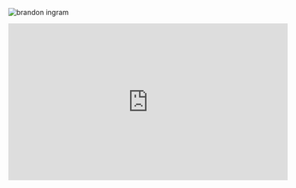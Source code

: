 ![brandon ingram](https://cdn.nba.com/headshots/nba/latest/1040x760/1627742.png)  


<iframe width="560" height="315" src="https://www.youtube.com/embed/igEt4STC24k?si=i4Ax_JTTuPvo3TAA" 
title="YouTube video player" frameborder="0" allow="accelerometer; autoplay; 
clipboard-write; encrypted-media; gyroscope; picture-in-picture" allowfullscreen>
</iframe>
